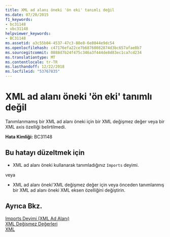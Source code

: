 ```yaml
---
title: XML ad alanı öneki 'ön eki' tanımlı değil
ms.date: 07/20/2015
f1_keywords:
- bc31148
- vbc31148
helpviewer_keywords:
- BC31148
ms.assetid: a3c55b04-4537-47c3-88e8-6e8044e9dc54
ms.openlocfilehash: c47176efa22ce7b68768082874d3bc657afae8b7
ms.sourcegitcommit: 0888d7b24f475c346a3f444de8d83ec1ca7cd234
ms.translationtype: MT
ms.contentlocale: tr-TR
ms.lasthandoff: 12/22/2018
ms.locfileid: "53767835"
---
```

# <a name="xml-namespace-prefix-prefix-is-not-defined"></a>XML ad alanı öneki 'ön eki' tanımlı değil
Tanımlanmamış bir XML ad alanı öneki için bir XML değişmez değer veya bir XML axis özelliği belirtilmedi.  
  
 **Hata Kimliği:** BC31148  
  
## <a name="to-correct-this-error"></a>Bu hatayı düzeltmek için  
  
-   XML ad alanı öneki kullanarak tanımladığınız `Imports` deyimi.  
  
 veya  
  
-   XML ad alanı öneki'XML değişmez değer için veya önceden tanımlanmış bir XML ad alanı öneki XML eksen özelliğini değiştirin.  
  
## <a name="see-also"></a>Ayrıca Bkz.  
 [Imports Deyimi (XML Ad Alanı)](../../visual-basic/language-reference/statements/imports-statement-xml-namespace.md)  
 [XML Değişmez Değerleri](../../visual-basic/language-reference/xml-literals/index.md)  
 [XML](../../visual-basic/programming-guide/language-features/xml/index.md)
